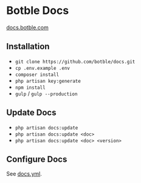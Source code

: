 # Botble Docs

[docs.botble.com](http://docs.botble.com)

## Installation

- `git clone https://github.com/botble/docs.git`
- `cp .env.example .env`
- `composer install`
- `php artisan key:generate`
- `npm install`
- `gulp` / `gulp --production`

## Update Docs

- `php artisan docs:update`
- `php artisan docs:update <doc>`
- `php artisan docs:update <doc> <version>`

## Configure Docs

See [docs.yml](docs.yml).
